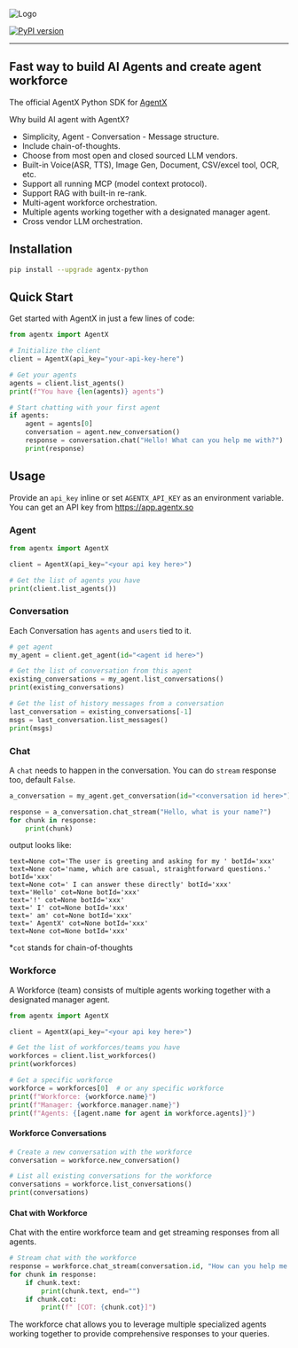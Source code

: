 ![Logo](https://agentx-resources.s3.us-west-1.amazonaws.com/AgentX-logo-387x60.png)

[![PyPI version](https://img.shields.io/pypi/v/agentx-python)](https://pypi.org/project/agentx-python/)

---

## Fast way to build AI Agents and create agent workforce

The official AgentX Python SDK for [AgentX](https://www.agentx.so/)

Why build AI agent with AgentX?

- Simplicity, Agent - Conversation - Message structure.
- Include chain-of-thoughts.
- Choose from most open and closed sourced LLM vendors.
- Built-in Voice(ASR, TTS), Image Gen, Document, CSV/excel tool, OCR, etc.
- Support all running MCP (model context protocol).
- Support RAG with built-in re-rank.
- Multi-agent workforce orchestration.
- Multiple agents working together with a designated manager agent.
- Cross vendor LLM orchestration.

## Installation

```bash
pip install --upgrade agentx-python
```

## Quick Start

Get started with AgentX in just a few lines of code:

```python
from agentx import AgentX

# Initialize the client
client = AgentX(api_key="your-api-key-here")

# Get your agents
agents = client.list_agents()
print(f"You have {len(agents)} agents")

# Start chatting with your first agent
if agents:
    agent = agents[0]
    conversation = agent.new_conversation()
    response = conversation.chat("Hello! What can you help me with?")
    print(response)
```

## Usage

Provide an `api_key` inline or set `AGENTX_API_KEY` as an environment variable.
You can get an API key from https://app.agentx.so

### Agent

```python
from agentx import AgentX

client = AgentX(api_key="<your api key here>")

# Get the list of agents you have
print(client.list_agents())
```

### Conversation

Each Conversation has `agents` and `users` tied to it.

```python
# get agent
my_agent = client.get_agent(id="<agent id here>")

# Get the list of conversation from this agent
existing_conversations = my_agent.list_conversations()
print(existing_conversations)

# Get the list of history messages from a conversation
last_conversation = existing_conversations[-1]
msgs = last_conversation.list_messages()
print(msgs)
```

### Chat

A `chat` needs to happen in the conversation. You can do `stream` response too, default `False`.

```python
a_conversation = my_agent.get_conversation(id="<conversation id here>")

response = a_conversation.chat_stream("Hello, what is your name?")
for chunk in response:
    print(chunk)
```

output looks like:

```
text=None cot='The user is greeting and asking for my ' botId='xxx'
text=None cot='name, which are casual, straightforward questions.' botId='xxx'
text=None cot=' I can answer these directly' botId='xxx'
text='Hello' cot=None botId='xxx'
text='!' cot=None botId='xxx'
text=' I' cot=None botId='xxx'
text=' am' cot=None botId='xxx'
text=' AgentX' cot=None botId='xxx'
text=None cot=None botId='xxx'
```

\*`cot` stands for chain-of-thoughts

### Workforce

A Workforce (team) consists of multiple agents working together with a designated manager agent.

```python
from agentx import AgentX

client = AgentX(api_key="<your api key here>")

# Get the list of workforces/teams you have
workforces = client.list_workforces()
print(workforces)

# Get a specific workforce
workforce = workforces[0]  # or any specific workforce
print(f"Workforce: {workforce.name}")
print(f"Manager: {workforce.manager.name}")
print(f"Agents: {[agent.name for agent in workforce.agents]}")
```

#### Workforce Conversations

```python
# Create a new conversation with the workforce
conversation = workforce.new_conversation()

# List all existing conversations for the workforce
conversations = workforce.list_conversations()
print(conversations)
```

#### Chat with Workforce

Chat with the entire workforce team and get streaming responses from all agents.

```python
# Stream chat with the workforce
response = workforce.chat_stream(conversation.id, "How can you help me with this project?")
for chunk in response:
    if chunk.text:
        print(chunk.text, end="")
    if chunk.cot:
        print(f" [COT: {chunk.cot}]")
```

The workforce chat allows you to leverage multiple specialized agents working together to provide comprehensive responses to your queries.
